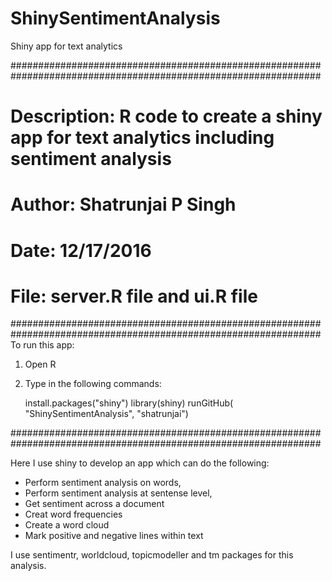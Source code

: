 # ShinySentimentAnalysis
Shiny app for text analytics


################################################################################################################
# Description: R code to create a shiny app for text analytics including sentiment analysis ####################
# Author: Shatrunjai P Singh                                                                ####################
# Date: 12/17/2016                                                                          ####################
# File: server.R file  and ui.R file                                                        ####################
################################################################################################################
To run this app:
  1) Open R
  2) Type in the following commands:

        install.packages("shiny")
        library(shiny)
        runGitHub( "ShinySentimentAnalysis", "shatrunjai") 
 
################################################################################################################ 
        
Here I use shiny to develop an app which can do the following:
- Perform sentiment analysis on words,
- Perform sentiment analysis at sentense level,
- Get sentiment across a document
- Creat word frequencies
- Create a word cloud
- Mark positive and negative lines within text


I use sentimentr, worldcloud, topicmodeller and tm packages for this analysis.

